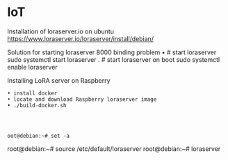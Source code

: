 # IoT

Installation of loraserver.io on ubuntu 
https://www.loraserver.io/loraserver/install/debian/

Solution for starting loraserver 8000 binding problem
    • # start loraserver
    sudo systemctl start loraserver
    . # start loraserver on boot
      sudo systemctl enable loraserver
      
      
      

Installing LoRA server on Raspberry 

    • install docker 
    • locate and download Raspberry loraserver image 
    • ./build-docker.sh 
    
    
    
    
    oot@debian:~# set -a
root@debian:~# source /etc/default/loraserver
root@debian:~# loraserver
